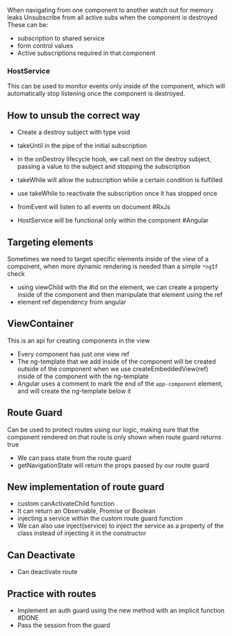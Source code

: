 When navigating from one component to another watch out for memory leaks
Unsubscribe from all active subs when the component is destroyed
These can be:
- subscription to shared service
- form control values
- Active subscriptions required in that component

### HostService

This can be used to monitor events only inside of the component, which will automatically stop listening once the component is destroyed.


## How to unsub the correct way
- Create a destroy subject with type void
- takeUntil in the pipe of the initial subscription
- in the onDestroy lifecycle hook, we call next on the destroy subject, passing a value to the subject and stopping the subscription
- takeWhile will allow the subscription while a certain condition is fulfilled
- use takeWhile to reactivate the subscription once it has stopped once


- fromEvent will listen to all events on document #RxJs
- HostService will be functional only within the component #Angular



## Targeting elements

Sometimes we need to target specific elements inside of the view of a component, when more dynamic rendering is needed than a simple `*ngIf ` check

- using viewChild with the #id on the element, we can create a property inside of the component and then manipulate that element using the ref
- element ref dependency from angular


## ViewContainer 

This is an api for creating components in the view
- Every component has just one view ref 
- The ng-template that we add inside of the component will be created outside of the component when we use createEmbeddedView(ref) inside of the component with the ng-template
- Angular uses a comment to mark the end of the `app-component` element, and will create the ng-template below it


## Route Guard

Can be used to protect routes using our logic, making sure that the component rendered on that route is only shown when route guard returns true

- We can pass state from the route guard
- getNavigationState will return the props passed by our route guard


## New implementation of route guard
- custom canActivateChild function
- It can return an Observable, Promise or Boolean
- injecting a service within the custom route guard function
- We can also use inject(service) to inject the service as a property of the class instead of injecting it in the constructor


## Can Deactivate
- Can deactivate route


## Practice with routes
- Implement an auth guard using the new method with an implicit function #DONE 
- Pass the session from the guard

